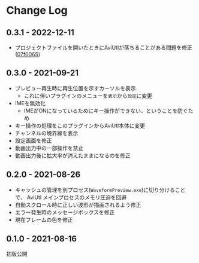 # Change Log

## 0.3.1 - 2022-12-11
- プロジェクトファイルを開いたときにAviUtlが落ちることがある問題を修正([07f0065](https://github.com/karoterra/aviutl_WaveformPreview/commit/663cb4d5098a1eb9684a1338370703d6e6a1aff6))

## 0.3.0 - 2021-09-21
- プレビュー再生時に再生位置を示すカーソルを表示
  - これに伴いプラグインのメニューを`表示`から`設定`に変更
- IMEを無効化
  - IMEがONになっているためにキー操作ができない、ということを防ぐため
- キー操作の処理をこのプラグインからAviUtl本体に変更
- チャンネルの境界線を表示
- 設定画面を修正
- 動画出力中の一部操作を禁止
- 動画出力後に拡大率が消えたままになるのを修正

## 0.2.0 - 2021-08-26
- キャッシュの管理を別プロセス(`WaveformPreview.exe`)に切り分けることで、
  AviUtl メインプロセスのメモリ圧迫を回避
- 自動スクロール時に正しい波形が描画されるよう修正
- エラー発生時のメッセージボックスを修正
- 現在フレームの色を修正

## 0.1.0 - 2021-08-16
初版公開
